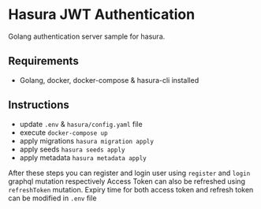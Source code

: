 # Hasura JWT Authentication
Golang authentication server sample for hasura.

## Requirements
- Golang, docker, docker-compose & hasura-cli installed

## Instructions
- update `.env` & `hasura/config.yaml` file
- execute `docker-compose up`
- apply migrations `hasura migration apply`
- apply seeds `hasura seeds apply`
- apply metadata `hasura metadata apply`

After these steps you can register and login user using `register` and `login` graphql mutation respectively
Access Token can also be refreshed using `refreshToken` mutation.
Expiry time for both access token and refresh token can be modified in `.env` file
